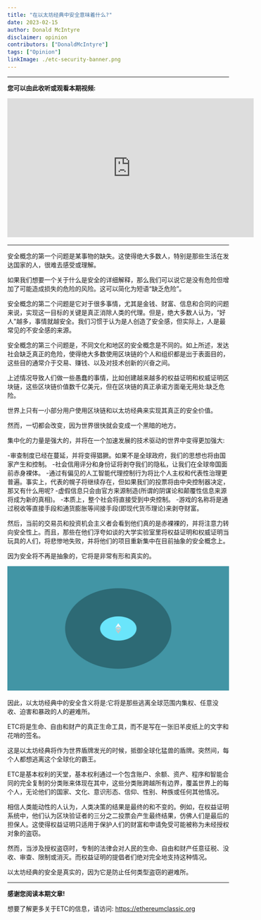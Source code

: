 ```yaml
---
title: "在以太坊经典中安全意味着什么?"
date: 2023-02-15
author: Donald McIntyre
disclaimer: opinion
contributors: ["DonaldMcIntyre"]
tags: ["Opinion"]
linkImage: ./etc-security-banner.png
---
```


---
**您可以由此收听或观看本期视频:**

<iframe width="560" height="315" src="https://www.youtube.com/embed/XGF1IvfQq18" title="YouTube video player" frameborder="0" allow="accelerometer; autoplay; clipboard-write; encrypted-media; gyroscope; picture-in-picture; web-share" allowfullscreen></iframe>

---

安全概念的第一个问题是某事物的缺失。这使得绝大多数人，特别是那些生活在发达国家的人，很难去感受或理解。

如果我们想要一个关于什么是安全的详细解释，那么我们可以说它是没有危险但增加了可能造成损失的危险的风险。这可以简化为短语“缺乏危险”。

安全概念的第二个问题是它对于很多事情，尤其是金钱、财富、信息和合同的问题来说，实现这一目标的关键是真正消除人类的代理。但是，绝大多数人认为，“好人”越多，事情就越安全。我们习惯于认为是人创造了安全感，但实际上，人是最常见的不安全感的来源。

安全概念的第三个问题是，不同文化和地区的安全概念是不同的。如上所述，发达社会缺乏真正的危险，使得绝大多数使用区块链的个人和组织都是出于表面目的，这些目的通常介于交易、赚钱、以及对技术创新的兴奋之间。 

上述情况导致人们做一些愚蠢的事情，比如创建越来越多的权益证明和权威证明区块链，这些区块链价值数千亿美元，但在区块链的真正承诺方面毫无用处:缺乏危险。

世界上只有一小部分用户使用区块链和以太坊经典来实现其真正的安全价值。

然而，一切都会改变，因为世界很快就会变成一个黑暗的地方。

集中化的力量是强大的，并将在一个加速发展的技术驱动的世界中变得更加强大:

-审查制度已经在蔓延，并将变得猖獗。如果不是全球政府，我们的思想也将由国家产生和控制。
-社会信用评分和身份证将剥夺我们的隐私，让我们在全球帝国面前赤身裸体。
-通过有偏见的人工智能代理控制行为将比个人主权和代表性治理更普遍。事实上，代表的幌子将继续存在，但如果我们的投票将由中央控制器决定，那又有什么用呢?
-虚假信息只会由官方来源制造(所谓的阴谋论和颠覆性信息来源将成为新的真相)。
-本质上，整个社会将直接受到中央控制。
-游戏的名称将是通过税收等直接手段和通货膨胀等间接手段(即现代货币理论)来剥夺财富。

然后，当前的交易员和投资机会主义者会看到他们真的是赤裸裸的，并将注意力转向安全性上。而且，那些在他们浮夸如谈的大学实验室里将权益证明和权威证明当玩具的人们，将悲惨地失败，并将他们的项目重新集中在目前抽象的安全概念上。

因为安全将不再是抽象的，它将是非常有形和真实的。

![ETC就是避难所](./etc-security-banner.png)

因此，以太坊经典中的安全含义将是:它将是那些逃离全球范围内集权、任意没收、迫害和暴政的人的避难所。

ETC将是生命、自由和财产的真正生命工具，而不是写在一张旧羊皮纸上的文字和花哨的签名。

这是以太坊经典将作为世界盾牌发光的时候，抵御全球化猛兽的盾牌。突然间，每个人都想逃离这个全球化的霸王。

ETC是基本权利的天堂，基本权利通过一个包含账户、余额、资产、程序和智能合同的完全复制的分类账来体现在其中，这些分类账跨越所有边界，覆盖世界上的每个人，无论他们的国家、文化、意识形态、信仰、性别、种族或任何其他情况。

相信人类能动性的人认为，人类决策的结果是最终的和不变的。例如，在权益证明系统中，他们认为区块验证者的三分之二投票会产生最终结果，仿佛人们是最后的担保人。这使得权益证明只适用于保护人们的财富和申请免受可能被称为未经授权对象的盗窃。

然而，当涉及授权盗窃时，专制的法律会对人民的生命、自由和财产任意征税、没收、审查、限制或消灭。而权益证明的提倡者们绝对完全地支持这种情况。

以太坊经典的安全是真实的，因为它是防止任何类型盗窃的避难所。

---

**感谢您阅读本期文章!**

想要了解更多关于ETC的信息，请访问: https://ethereumclassic.org
